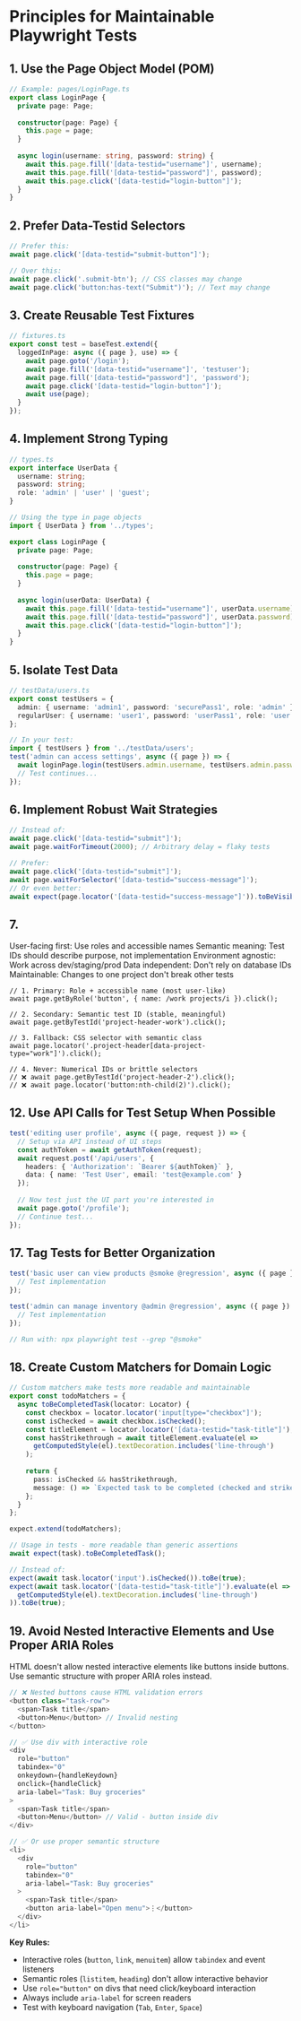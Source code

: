 # Principles for Maintainable Playwright Tests

## 1. Use the Page Object Model (POM)
```typescript
// Example: pages/LoginPage.ts
export class LoginPage {
  private page: Page;
  
  constructor(page: Page) {
    this.page = page;
  }
  
  async login(username: string, password: string) {
    await this.page.fill('[data-testid="username"]', username);
    await this.page.fill('[data-testid="password"]', password);
    await this.page.click('[data-testid="login-button"]');
  }
}
```

## 2. Prefer Data-Testid Selectors
```typescript
// Prefer this:
await page.click('[data-testid="submit-button"]');

// Over this:
await page.click('.submit-btn'); // CSS classes may change
await page.click('button:has-text("Submit")'); // Text may change
```

## 3. Create Reusable Test Fixtures
```typescript
// fixtures.ts
export const test = baseTest.extend({
  loggedInPage: async ({ page }, use) => {
    await page.goto('/login');
    await page.fill('[data-testid="username"]', 'testuser');
    await page.fill('[data-testid="password"]', 'password');
    await page.click('[data-testid="login-button"]');
    await use(page);
  }
});
```

## 4. Implement Strong Typing
```typescript
// types.ts
export interface UserData {
  username: string;
  password: string;
  role: 'admin' | 'user' | 'guest';
}

// Using the type in page objects
import { UserData } from '../types';

export class LoginPage {
  private page: Page;
  
  constructor(page: Page) {
    this.page = page;
  }
  
  async login(userData: UserData) {
    await this.page.fill('[data-testid="username"]', userData.username);
    await this.page.fill('[data-testid="password"]', userData.password);
    await this.page.click('[data-testid="login-button"]');
  }
}
```


## 5. Isolate Test Data
```typescript
// testData/users.ts
export const testUsers = {
  admin: { username: 'admin1', password: 'securePass1', role: 'admin' },
  regularUser: { username: 'user1', password: 'userPass1', role: 'user' }
};

// In your test:
import { testUsers } from '../testData/users';
test('admin can access settings', async ({ page }) => {
  await loginPage.login(testUsers.admin.username, testUsers.admin.password);
  // Test continues...
});
```

## 6. Implement Robust Wait Strategies
```typescript
// Instead of:
await page.click('[data-testid="submit"]');
await page.waitForTimeout(2000); // Arbitrary delay = flaky tests

// Prefer:
await page.click('[data-testid="submit"]');
await page.waitForSelector('[data-testid="success-message"]');
// Or even better:
await expect(page.locator('[data-testid="success-message"]')).toBeVisible();
```

## 7.
User-facing first: Use roles and accessible names
Semantic meaning: Test IDs should describe purpose, not implementation
Environment agnostic: Work across dev/staging/prod
Data independent: Don't rely on database IDs
Maintainable: Changes to one project don't break other tests
```
// 1. Primary: Role + accessible name (most user-like)
await page.getByRole('button', { name: /work projects/i }).click();

// 2. Secondary: Semantic test ID (stable, meaningful)
await page.getByTestId('project-header-work').click();

// 3. Fallback: CSS selector with semantic class
await page.locator('.project-header[data-project-type="work"]').click();

// 4. Never: Numerical IDs or brittle selectors
// ❌ await page.getByTestId('project-header-2').click();
// ❌ await page.locator('button:nth-child(2)').click();
```

## 12. Use API Calls for Test Setup When Possible
```typescript
test('editing user profile', async ({ page, request }) => {
  // Setup via API instead of UI steps
  const authToken = await getAuthToken(request);
  await request.post('/api/users', {
    headers: { 'Authorization': `Bearer ${authToken}` },
    data: { name: 'Test User', email: 'test@example.com' }
  });
  
  // Now test just the UI part you're interested in
  await page.goto('/profile');
  // Continue test...
});
```


## 17. Tag Tests for Better Organization
```typescript
test('basic user can view products @smoke @regression', async ({ page }) => {
  // Test implementation
});

test('admin can manage inventory @admin @regression', async ({ page }) => {
  // Test implementation
});

// Run with: npx playwright test --grep "@smoke"
```

## 18. Create Custom Matchers for Domain Logic
```typescript
// Custom matchers make tests more readable and maintainable
export const todoMatchers = {
  async toBeCompletedTask(locator: Locator) {
    const checkbox = locator.locator('input[type="checkbox"]');
    const isChecked = await checkbox.isChecked();
    const titleElement = locator.locator('[data-testid="task-title"]');
    const hasStrikethrough = await titleElement.evaluate(el => 
      getComputedStyle(el).textDecoration.includes('line-through')
    );
    
    return {
      pass: isChecked && hasStrikethrough,
      message: () => `Expected task to be completed (checked and strikethrough)`
    };
  }
};

expect.extend(todoMatchers);

// Usage in tests - more readable than generic assertions
await expect(task).toBeCompletedTask();

// Instead of:
expect(await task.locator('input').isChecked()).toBe(true);
expect(await task.locator('[data-testid="task-title"]').evaluate(el => 
  getComputedStyle(el).textDecoration.includes('line-through')
)).toBe(true);
```



## 19. Avoid Nested Interactive Elements and Use Proper ARIA Roles

HTML doesn't allow nested interactive elements like buttons inside buttons. Use semantic structure with proper ARIA roles instead.

```typescript
// ❌ Nested buttons cause HTML validation errors
<button class="task-row">
  <span>Task title</span>
  <button>Menu</button> // Invalid nesting
</button>

// ✅ Use div with interactive role
<div 
  role="button"
  tabindex="0"
  onkeydown={handleKeydown}
  onclick={handleClick}
  aria-label="Task: Buy groceries"
>
  <span>Task title</span>
  <button>Menu</button> // Valid - button inside div
</div>

// ✅ Or use proper semantic structure
<li>
  <div 
    role="button"
    tabindex="0"
    aria-label="Task: Buy groceries"
  >
    <span>Task title</span>
    <button aria-label="Open menu">⋮</button>
  </div>
</li>
```

**Key Rules:**
- Interactive roles (`button`, `link`, `menuitem`) allow `tabindex` and event listeners
- Semantic roles (`listitem`, `heading`) don't allow interactive behavior
- Use `role="button"` on divs that need click/keyboard interaction
- Always include `aria-label` for screen readers
- Test with keyboard navigation (`Tab`, `Enter`, `Space`)